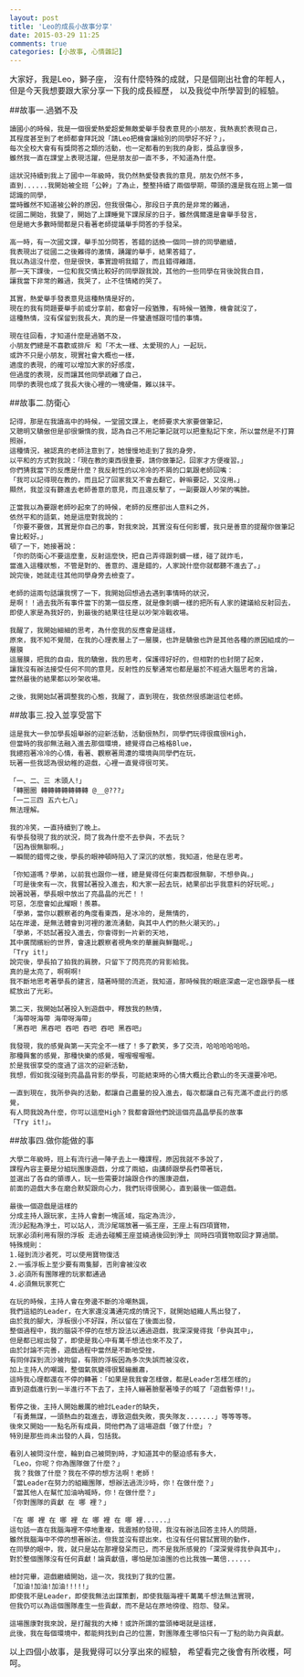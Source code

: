 ```yaml
---
layout: post
title: 'Leo的成長小故事分享'
date: 2015-03-29 11:25
comments: true
categories: [小故事, 心情雜記]
---
```

大家好，我是Leo，獅子座，
沒有什麼特殊的成就，只是個剛出社會的年輕人，
但是今天我想要跟大家分享一下我的成長經歷，
以及我從中所學習到的經驗。

##故事一.過猶不及

	讀國小的時候，我是一個很愛熱愛超愛無敵愛舉手發表意見的小朋友，我熱衷於表現自己，
	其程度甚至到了老師都會拜託說「請Leo把機會讓給別的同學好不好？」，
	每次全校大會有有獎問答之類的活動，也一定都看的到我的身影，獎品拿很多，
	雖然我一直在課堂上表現活躍，但是朋友卻一直不多，不知道為什麼。
  
	這狀況持續到我上了國中一年級時，我仍然熱愛發表我的意見，朋友仍然不多，
	直到......我開始被全班「公幹」了為止，整整持續了兩個學期，帶頭的還是我在班上第一個認識的同學，
	當時雖然不知道被公幹的原因，但我很傷心，那段日子真的是非常的難過，
	從國二開始，我變了，開始了上課睡覺下課尿尿的日子，雖然偶爾還是會舉手發言，
	但是絕大多數時間都是只看著老師提議舉手問答的手發呆。
  
	高一時，有一次國文課，舉手加分問答，答錯的話換一個同一排的同學繼續，
	我表現出了從國二之後難得的激情，踴躍的舉手，結果答錯了，
	我以為這沒什麼，但是很快，事實證明我錯了，而且錯得離譜，
	那一天下課後，一位和我交情比較好的同學跟我說，其他的一些同學在背後說我白目，
	讓我當下非常的難過，我哭了，止不住情緒的哭了。
	
	其實，熱愛舉手發表意見這種熱情是好的，
	現在的我有問題要舉手前或分享前，都會好一段猶豫，有時候一猶豫，機會就沒了，
	這種熱情，沒有保留到我長大，真的是一件蠻遺憾跟可惜的事情。
	
	現在往回看，才知道什麼是過猶不及，
	小朋友們總是不喜歡或排斥 和「不太一樣、太愛現的人」一起玩，
	或許不只是小朋友，現實社會大概也一樣，
	適度的表現，的確可以增加大家的好感度，
	但過度的表現，反而讓其他同學疏離了自己，
	同學的表現也成了我長大後心裡的一塊硬傷，難以抹平。
	
##故事二.防衛心

	記得，那是在我讀高中的時候，一堂國文課上，老師要求大家要做筆記，
	又聰明又驕傲但是卻很懶惰的我，認為自己不用記筆記就可以把重點記下來，所以當然是不打算照辦，
	這種情況，被認真的老師注意到了，她慢慢地走到了我的身旁，
	以平和的方式對我說：「現在教的東西很重要，請你做筆記，回家才方便複習。」
	你們猜我當下的反應是什麼？我反射性的以冷冷的不屑的口氣跟老師回嘴：
	「我可以記得現在教的，而且記了回家我又不會去翻它，幹嘛要記，又沒用。」
	顯然，我並沒有聽進去老師善意的意見，而且還反擊了，一副要跟人吵架的嘴臉。
	
	正當我以為要跟老師吵起來了的時候，老師的反應卻出人意料之外，
	依然平和的語氣，她是這麼對我說的：
	「你要不要做，其實是你自己的事，對我來說，其實沒有任何影響，我只是善意的提醒你做筆記會比較好。」
	頓了一下，她接著說：
	「你的防衛心不要這麼重，反射這麼快，把自己弄得跟刺蝟一樣，碰了就炸毛，
  	當進入這種狀態，不管是對的、善意的、還是錯的，人家說什麼你就都聽不進去了。」
	說完後，她就走往其他同學身旁去檢查了。
	
	老師的這兩句話讓我愣了一下，我開始回想過去遇到事情時的狀況，
	是啊！！過去我所有事件當下的第一個反應，就是像刺蝟一樣的把所有人家的建議給反射回去，
	即使人家是為我好的，到最後的結果往往是以吵架冷戰收場。
	
	我醒了，我開始細細的思考，為什麼我的反應會是這樣，
	原來，我不知不覺間，在我的心理表層上了一層膜，也許是驕傲也許是其他各種的原因組成的一層膜
	這層膜，把我的自由，我的驕傲，我的思考，保護得好好的，但相對的也封閉了起來，
	讓我沒有辦法接受任何不同的意見，反射性的反擊通常也都是屬於不經過大腦思考的言論，
	當然最後的結果都以吵架收場。
	
	之後，我開始試著調整我的心態，我醒了，直到現在，我依然很感謝這位老師。
	
##故事三.投入並享受當下

	這是我大一參加學長姐舉辦的迎新活動，活動很熱烈，同學們玩得很瘋很High，
	但當時的我卻無法融入進去那個環境，總覺得自己格格Blue，
	我總抱著冷冷的心情，看著、觀察著周遭的環境與同學們在玩，
	玩著一些我認為很幼稚的遊戲，心裡一直覺得很可笑。
	
	「一、二、三 木頭人!」
	「轉圈圈 轉轉轉轉轉轉轉 @__@???」
	「一二三四 五六七八」
	無法理解。
	
	我的冷笑，一直持續到了晚上。
	有學長發現了我的狀況，問了我為什麼不去參與，不去玩？
	「因為很無聊啊。」
	一瞬間的錯愕之後，學長的眼神頓時陷入了深沉的狀態，我知道，他是在思考。
  
	「你知道嗎？學弟，以前我也跟你一樣，總是覺得任何東西都很無聊，不想參與。」
	「可是後來有一次，我嘗試著投入進去，和大家一起去玩，結果卻出乎我意料的好玩呢。」
	說著說著，學長眼中放出了亮晶晶的光芒！！
	可惡，怎麼會如此耀眼！羨慕。
	「學弟，當你以觀察者的角度看東西，是冰冷的，是無情的，
  	站在岸邊，是無法體會到河裡的激流湧動，與其中人們的熱火潮天的。」
	「學弟，不妨試著投入進去，你會得到一片新的天地，
  	其中廣闊繽紛的世界，會遠比觀察者視角來的華麗與鮮豔呢。」
	「Try it!」
	說完後，學長拍了拍我的肩膀，只留下了閃亮亮的背影給我。
	真的是太亮了，啊啊啊!
	我不斷地思考著學長的建言，隨著時間的流逝，我知道，那時候我的眼底深處一定也跟學長一樣綻放出了光彩。
	
	第二天，我開始試著投入到遊戲中，釋放我的熱情，
	「海帶呀海帶 海帶呀海帶」
	「黑吞吧 黑吞吧 吞吧 吞吧 吞吧 黑吞吧」

	我發現，我的感覺與第一天完全不一樣了！多了歡笑，多了交流，哈哈哈哈哈哈。
	那種興奮的感覺，那種快樂的感覺，喔喔喔喔喔。
	於是我很享受的度過了這次的迎新活動，
	我想，假如我沒碰到亮晶晶背影的學長，可能結束時的心情大概比合歡山的冬天還要冷吧。
	
	一直到現在，我所參與的活動，都讓自己盡量的投入進去，每次都讓自己有充滿不虛此行的感覺，
	有人問我說為什麼，你可以這麼High？我都會跟他們說這個亮晶晶學長的故事
	「Try it!」。
		
##故事四.做你能做的事

	大學二年級時，班上有流行過一陣子去上一種課程，原因我就不多說了，
	課程內容主要是分組玩團康遊戲，分成了兩組，由講師跟學長們帶著玩，
	並選出了各自的領導人，玩一些需要討論跟合作的團康遊戲，
	前面的遊戲大多在磨合默契跟向心力，我們玩得很開心，直到最後一個遊戲。
	
	最後一個遊戲是這樣的
	分成主持人跟玩家，主持人會劃一塊區域，指定為流沙，
	流沙起點為淨土，可以站人，流沙尾端放著一張王座，王座上有四項寶物，
	玩家必須利用有限的浮板 走過去碰觸王座並繞過後回到淨土 同時四項寶物取回才算過關。
	特殊規則：
	1.碰到流沙者死，可以使用寶物復活
	2.一張浮板上至少要有兩隻腳，否則會被沒收
	3.必須所有團隊裡的玩家都通過
	4.必須無玩家死亡
	
	在玩的時候，主持人會在旁邊不斷的冷嘲熱諷，
	我們這組的Leader，在大家還沒溝通完成的情況下，就開始組織人馬出發了，
	由於我的腳大，浮板很小不好踩，所以留在了後面出發，
	整個過程中，我的腦袋不停的在想方設法以通過遊戲，我深深覺得我「參與其中」，
	但是都已經出發了，即使是我心中有萬千想法也來不及了，
	由於討論不完善，遊戲過程中當然是不斷地受挫，
	有同伴踩到流沙被拘留，有限的浮板因為多次失誤而被沒收，
	加上主持人的嘲諷，整個氣氛變得很緊繃嚴肅，
	這時我心理都還在不停的轉著：「如果是我我會怎樣做，都是Leader怎樣怎樣的」
	直到遊戲進行到一半進行不下去了，主持人繃著臉壓著嗓子的喊了「遊戲暫停!!」。
	
	暫停之後，主持人開始嚴厲的檢討Leader的缺失，
	「有勇無謀，一頭熱血的栽進去，導致遊戲失敗，喪失隊友.......」等等等等。
	後來又開始一一點名所有成員，問他們為了這場遊戲「做了什麼」？
	特別是那些尚未出發的人員，包括我。
	
	看別人被問沒什麼，輪到自己被問到時，才知道其中的壓迫感有多大，
	「Leo，你呢？你為團隊做了什麼？」
	 我？我做了什麼？我在不停的想方法啊！老師！
	「當Leader在努力的組織團隊，想辦法過流沙時，你！在做什麼？」
	「當其他人在幫忙加油吶喊時，你！在做什麼？」
	「你對團隊的貢獻 在 哪 裡？」
	
	『在 哪 裡 在 哪 裡 在 哪 裡 在 哪 裡......』
	這句話一直在我腦海裡不停地重複，我震撼的發現，我沒有辦法回答主持人的問題，
	雖然我腦海中不停的想著辦法，但我並沒有提出來，也沒有任何嘗試實現的動作，
	在同學的眼中，我，就只是站在那裡發呆而已，而不是我所感覺的「深深覺得我參與其中」，
	對於整個團隊沒有任何貢獻！論貢獻值，哪怕是加油團的也比我強一萬倍......
	
	檢討完畢，遊戲繼續開始，這一次，我找到了我的位置。
	「加油!加油!加油!!!!!」
	即使我不是Leader，即使我無法出謀策劃，即使我腦海裡千萬萬千想法無法實現，
	但我仍可以為這個團隊產生一些貢獻，而不是站在原地徬徨、抱怨、發呆。
	
	這場團康對我來說，是打醒我的大棒！或許所謂的當頭棒喝就是這樣，
	此後，我在每個環境中，都能夠找到自己的位置，對團隊產生哪怕只有一丁點的助力與貢獻。
	
以上四個小故事，是我覺得可以分享出來的經驗，
希望看完之後會有所收穫，呵呵。
